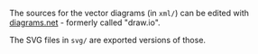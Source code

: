 The sources for the vector diagrams (in `xml/`) can be edited with
[diagrams.net](https://app.diagrams.net/) - formerly called "draw.io".

The SVG files in `svg/` are exported versions of those.
